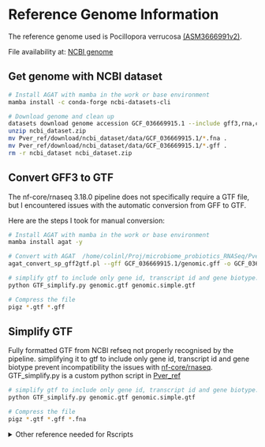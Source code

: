 # Reference Genome Information

The reference genome used is Pocillopora verrucosa [(ASM3666991v2)](https://www.ncbi.nlm.nih.gov/datasets/genome/GCF_036669915.1/).

File availability at:
[NCBI genome](https://www.ncbi.nlm.nih.gov/datasets/genome/GCF_036669915.1/)

## Get genome with NCBI dataset

```bash
# Install AGAT with mamba in the work or base environment 
mamba install -c conda-forge ncbi-datasets-cli

# Download genome and clean up
datasets download genome accession GCF_036669915.1 --include gff3,rna,cds,protein,genome,seq-report
unzip ncbi_dataset.zip
mv Pver_ref/download/ncbi_dataset/data/GCF_036669915.1/*.fna .
mv Pver_ref/download/ncbi_dataset/data/GCF_036669915.1/*.gff .
rm -r ncbi_dataset ncbi_dataset.zip
```

## Convert GFF3 to GTF

The nf-core/rnaseq 3.18.0 pipeline does not specifically require a GTF file, but I encountered issues with the automatic conversion from GFF to GTF.

Here are the steps I took for manual conversion:

```bash
# Install AGAT with mamba in the work or base environment 
mamba install agat -y

# Convert with AGAT  /home/colinl/Proj/microbiome_probiotics_RNASeq/Pver_ref/download/ncbi_dataset/data/GCF_036669915.1
agat_convert_sp_gff2gtf.pl --gff GCF_036669915.1/genomic.gff -o GCF_036669915.1/genomic.gtf ## --gtf_version relax  ?

# simplify gtf to include only gene id, transcript id and gene biotype. Fully formatted GTF from NCBI refseq not properly recognised by the pipeline.
python GTF_simplify.py genomic.gtf genomic.simple.gtf

# Compress the file
pigz *.gtf *.gff
```

## Simplify GTF

Fully formatted GTF from NCBI refseq not properly recognised by the pipeline. simplifying it to gtf to include only gene id, transcript id and gene biotype prevent incompatibility the issues with [nf-core/rnaseq](https://nf-co.re/rnaseq).
GTF_simplify.py is a custom python script in [Pver_ref](Pver_ref/GTF_simplify.py)

```bash
# simplify gtf to include only gene id, transcript id and gene biotype. Relies on "re" and "argparse"
python GTF_simplify.py genomic.gtf genomic.simple.gtf

# Compress the file
pigz *.gtf *.gff *.fna
```

<details>
<summary>Other reference needed for Rscripts</summary>

### Make DB from NCBI for Gene ID for 203993

```R
library(AnnotationForge)

makeOrgPackageFromNCBI(version = "0.1",
                       author = "Luigi Colin <luigi.colin@uni-konstanz.de>",
                       maintainer = "Luigi Colin <luigi.colin@uni-konstanz.de>",
                       outputDir = "/home/colinl/Proj/microbiome_probiotics_RNASeq/Pver_ref/.",
                       NCBIFilesDir = "/home/colinl/Proj/microbiome_probiotics_RNASeq/Pver_ref/NCBIFilesDir/.", # only specified if pre-downloaded (ftp://ftp.ncbi.nlm.nih.gov/gene/DATA/) or intend to keep them for further use
                       tax_id = "203993",
                       genus = "Pocillopora",
                       species = "verrucosa")

install.packages("/home/colinl/Proj/microbiome_probiotics_RNASeq/Pver_ref/org.Pverrucosa.eg.db", repos = NULL) 
```

Generated db files here: [org.Pverrucosa.eg.db](Pver_ref/org.Pverrucosa.eg.db.tar.gz)

### Bash Command to Extract Gene Info from NCBI

```bash
datasets summary gene taxon 203993 --as-json-lines | dataformat tsv gene --fields gene-id,gene-type,symbol,description,tax-id,tax-name > Pver_ref/NCBIFilesDir/203993.gene.tsv
```

- NCBI datasets and dataformat [documentation](https://www.ncbi.nlm.nih.gov/datasets/docs/v2/getting_started/)

</details>
